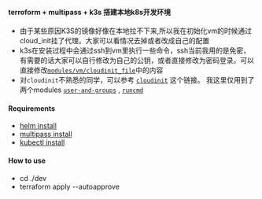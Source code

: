 
#### terroform + multipass + k3s 搭建本地k8s开发环境

- 由于某些原因K3S的镜像好像在本地拉不下来,所以我在初始化vm的时候通过cloud_init挂了代理。大家可以看情况去掉或者改成自己的配置
- k3s在安装过程中会通过ssh到vm里执行一些命令，ssh当前我用的是免密，有需要的话大家可以自行修改为自己的公钥，或者直接修改为密码登录。可以直接修改[`modules/vm/cloudinit_file`](https://github.com/yasyx/tf-multipaas-k3s-dev/blob/783a1ab9dac8a820622c92fbcfc5bf21696371b8/modules/vm/files/cloudinit_file)中的内容
- 对`cloudinit`不熟悉的同学，可以参考 [`cloudinit`](https://cloudinit.readthedocs.io/en/latest/reference/modules.html) 这个链接。 我这里仅用到了两个modules [`user-and-groups`](https://cloudinit.readthedocs.io/en/latest/reference/modules.html#users-and-groups) , [`runcmd`](https://cloudinit.readthedocs.io/en/latest/reference/modules.html#runcmd)

#### Requirements
- [helm install](https://helm.sh/docs/intro/install/)
- [multipass install](https://multipass.run/install)
- [kubectl install](https://kubernetes.io/docs/tasks/tools/) 

#### How to use
- cd ./dev 
- terraform apply --autoapprove

